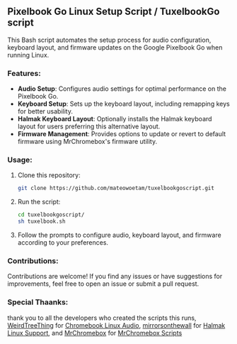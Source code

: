 ## Pixelbook Go Linux Setup Script / TuxelbookGo script

This Bash script automates the setup process for audio configuration, keyboard layout, and firmware updates on the Google Pixelbook Go when running Linux.

### Features:

- **Audio Setup**: Configures audio settings for optimal performance on the Pixelbook Go.
- **Keyboard Setup**: Sets up the keyboard layout, including remapping keys for better usability.
- **Halmak Keyboard Layout**: Optionally installs the Halmak keyboard layout for users preferring this alternative layout.
- **Firmware Management**: Provides options to update or revert to default firmware using MrChromebox's firmware utility.

### Usage:

1. Clone this repository:

    ```bash
    git clone https://github.com/mateowoetam/tuxelbookgoscript.git
    ```

2. Run the script:

    ```bash
    cd tuxelbookgoscript/
    sh tuxelbook.sh
    ```

3. Follow the prompts to configure audio, keyboard layout, and firmware according to your preferences.

### Contributions:

Contributions are welcome! If you find any issues or have suggestions for improvements, feel free to open an issue or submit a pull request.


### Special Thaanks:
thank you to all the developers who created the scripts this runs, [WeirdTreeThing](https://github.com/WeirdTreeThing) for [Chromebook Linux Audio](https://github.com/WeirdTreeThing/](https://github.com/WeirdTreeThing/chromebook-linux-audio)https://github.com/WeirdTreeThing/chromebook-linux-audio), [mirrorsonthewall](https://github.com/mirrorsonthewall) for [Halmak Linux Support](https://github.com/mirrorsonthewall/halmaklinuxsupport), and [MrChromebox](https://github.com/MrChromebox) for [MrChromebox Scripts](https://github.com/MrChromebox/scriptsy)
